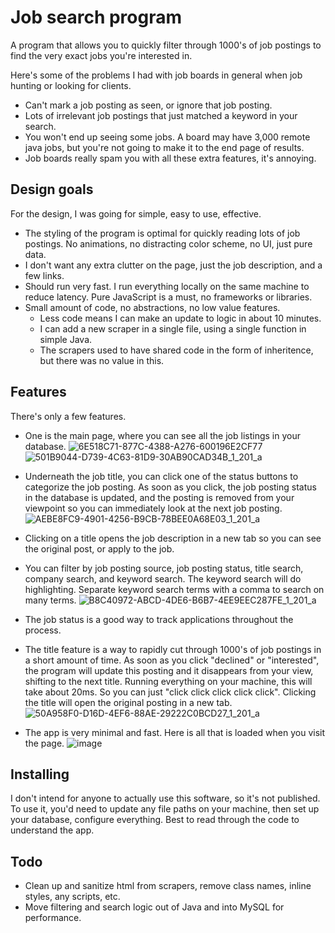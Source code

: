 # Job search program

A program that allows you to quickly filter through 1000's of job postings to find the very exact jobs you're interested
in.

Here's some of the problems I had with job boards in general when job hunting or looking for clients.

- Can't mark a job posting as seen, or ignore that job posting.
- Lots of irrelevant job postings that just matched a keyword in your search.
- You won't end up seeing some jobs. A board may have 3,000 remote java jobs, but you're not going to make it to the end
  page of results.
- Job boards really spam you with all these extra features, it's annoying.

## Design goals

For the design, I was going for simple, easy to use, effective.

- The styling of the program is optimal for quickly reading lots of job postings. No animations, no distracting color scheme, no UI, just pure data.
- I don't want any extra clutter on the page, just the job description, and a few links.
- Should run very fast. I run everything locally on the same machine to reduce latency. Pure JavaScript is a must, no frameworks or libraries. 
- Small amount of code, no abstractions, no low value features.
  - Less code means I can make an update to logic in about 10 minutes.
  - I can add a new scraper in a single file, using a single function in simple Java.
  - The scrapers used to have shared code in the form of inheritence, but there was no value in this.

## Features

There's only a few features. 
- One is the main page, where you can see all the job listings in your database.
![6E518C71-877C-4388-A276-600196E2CF77](https://github.com/user-attachments/assets/88515f76-784b-4939-9de7-f4b111e50f5a)
![501B9044-D739-4C63-81D9-30AB90CAD34B_1_201_a](https://github.com/user-attachments/assets/1b967d48-7d4b-468d-a732-6207813625f5)

- Underneath the job title, you can click one of the status buttons to categorize the job posting. As soon as you click, the job posting status in the database is updated, and the posting is removed from your viewpoint so you can immediately look at the next job posting.
![AEBE8FC9-4901-4256-B9CB-78BEE0A68E03_1_201_a](https://github.com/user-attachments/assets/f023b7c4-9db9-4917-a877-1ec5ab057b1c)

- Clicking on a title opens the job description in a new tab so you can see the original post, or apply to the job.

- You can filter by job posting source, job posting status, title search, company search, and keyword search. The keyword search will do highlighting. Separate keyword search terms with a comma to search on many terms.
![B8C40972-ABCD-4DE6-B6B7-4EE9EEC287FE_1_201_a](https://github.com/user-attachments/assets/0d742be5-c657-44ad-b9d7-816938e602cb)

- The job status is a good way to track applications throughout the process. 

- The title feature is a way to rapidly cut through 1000's of job postings in a short amount of time. As soon as you click "declined" or "interested", the program will update this posting and it disappears from your view, shifting to the next title. Running everything on your machine, this will take about 20ms. So you can just "click click click click click". Clicking the title will open the original posting in a new tab. 
![50A958F0-D16D-4EF6-88AE-29222C0BCD27_1_201_a](https://github.com/user-attachments/assets/bb4a2403-b8ec-45a2-a78a-c7e74bce127a)

- The app is very minimal and fast. Here is all that is loaded when you visit the page.
![image](https://github.com/user-attachments/assets/6e05f90d-218a-4ef4-bfc0-f11aa1010e32)

## Installing

I don't intend for anyone to actually use this software, so it's not published. To use it, you'd need to update any file paths on your machine, then set up your database, configure everything. Best to read through the code to understand the app.

## Todo

- Clean up and sanitize html from scrapers, remove class names, inline styles, any scripts, etc.
- Move filtering and search logic out of Java and into MySQL for performance.
